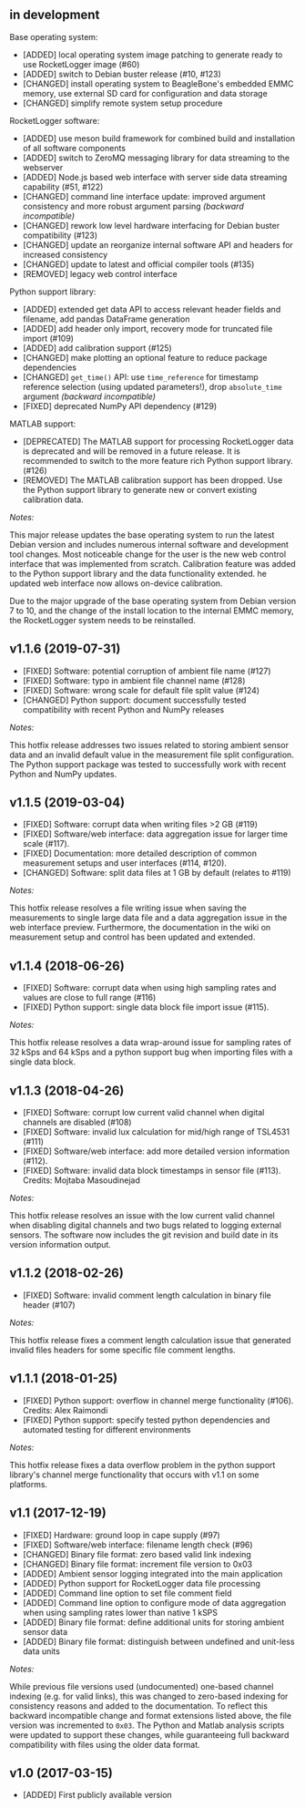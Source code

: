 
## in development

Base operating system:
* [ADDED] local operating system image patching to generate ready to use RocketLogger image (#60)
* [ADDED] switch to Debian buster release (#10, #123)
* [CHANGED] install operating system to BeagleBone's embedded EMMC memory, use external SD card for configuration and data storage
* [CHANGED] simplify remote system setup procedure

RocketLogger software:
* [ADDED] use meson build framework for combined build and installation of all software components
* [ADDED] switch to ZeroMQ messaging library for data streaming to the webserver
* [ADDED] Node.js based web interface with server side data streaming capability (#51, #122)
* [CHANGED] command line interface update: improved argument consistency and more robust argument parsing _(backward incompatible)_
* [CHANGED] rework low level hardware interfacing for Debian buster compatibility (#123)
* [CHANGED] update an reorganize internal software API and headers for increased consistency
* [CHANGED] update to latest and official compiler tools (#135)
* [REMOVED] legacy web control interface

Python support library:
* [ADDED] extended get data API to access relevant header fields and filename, add pandas DataFrame generation
* [ADDED] add header only import, recovery mode for truncated file import (#109)
* [ADDED] add calibration support (#125)
* [CHANGED] make plotting an optional feature to reduce package dependencies
* [CHANGED] `get_time()` API: use `time_reference` for timestamp reference selection (using updated parameters!), drop `absolute_time` argument _(backward incompatible)_
* [FIXED] deprecated NumPy API dependency (#129)

MATLAB support:
* [DEPRECATED] The MATLAB support for processing RocketLogger data is deprecated and will be removed in a future release. It is recommended to switch to the more feature rich Python support library. (#126)
* [REMOVED] The MATLAB calibration support has been dropped. Use the Python support library to generate new or convert existing calibration data.


_Notes:_

This major release updates the base operating system to run the latest Debian version and includes numerous internal software and development tool changes. Most noticeable change for the user is the new web control interface that was implemented from scratch.
Calibration feature was added to the Python support library and the data functionality extended. he updated web interface now allows on-device calibration.

Due to the major upgrade of the base operating system from Debian version 7 to 10, and the change of the install location to the internal EMMC memory, the RocketLogger system needs to be reinstalled.


## v1.1.6 (2019-07-31)

* [FIXED] Software: potential corruption of ambient file name (#127)
* [FIXED] Software: typo in ambient file channel name (#128)
* [FIXED] Software: wrong scale for default file split value (#124)
* [CHANGED] Python support: document successfully tested compatibility with recent Python and NumPy releases

_Notes:_

This hotfix release addresses two issues related to storing ambient sensor data and an invalid default value in the measurement file split configuration. The Python support package was tested to successfully work with recent Python and NumPy updates.


## v1.1.5 (2019-03-04)

* [FIXED] Software: corrupt data when writing files >2 GB (#119)
* [FIXED] Software/web interface: data aggregation issue for larger time scale (#117).
* [FIXED] Documentation: more detailed description of common measurement setups and user interfaces (#114, #120).
* [CHANGED] Software: split data files at 1 GB by default (relates to #119)

_Notes:_

This hotfix release resolves a file writing issue when saving the measurements to single large data file and a data aggregation issue in the web interface preview. Furthermore, the documentation in the wiki on measurement setup and control has been updated and extended.


## v1.1.4 (2018-06-26)

* [FIXED] Software: corrupt data when using high sampling rates and values are close to full range (#116)
* [FIXED] Python support: single data block file import issue (#115).

_Notes:_

This hotfix release resolves a data wrap-around issue for sampling rates of 32 kSps and 64 kSps and a python support bug when importing files with a single data block.


## v1.1.3 (2018-04-26)

* [FIXED] Software: corrupt low current valid channel when digital channels are disabled (#108)
* [FIXED] Software: invalid lux calculation for mid/high range of TSL4531 (#111)
* [FIXED] Software/web interface: add more detailed version information (#112).
* [FIXED] Software: invalid data block timestamps in sensor file (#113). Credits: Mojtaba Masoudinejad

_Notes:_

This hotfix release resolves an issue with the low current valid channel when disabling digital channels and two bugs related to logging external sensors.
The software now includes the git revision and build date in its version information output.


## v1.1.2 (2018-02-26)

* [FIXED] Software: invalid comment length calculation in binary file header (#107)

_Notes:_

This hotfix release fixes a comment length calculation issue that generated invalid files headers for some specific file comment lengths.


## v1.1.1 (2018-01-25)

* [FIXED] Python support: overflow in channel merge functionality (#106). Credits: Alex Raimondi
* [FIXED] Python support: specify tested python dependencies and automated testing for different environments

_Notes:_

This hotfix release fixes a data overflow problem in the python support library's channel merge functionality that occurs with v1.1 on some platforms.


## v1.1 (2017-12-19)

* [FIXED] Hardware: ground loop in cape supply (#97)
* [FIXED] Software/web interface: filename length check (#96)
* [CHANGED] Binary file format: zero based valid link indexing
* [CHANGED] Binary file format: increment file version to 0x03
* [ADDED] Ambient sensor logging integrated into the main application
* [ADDED] Python support for RocketLogger data file processing
* [ADDED] Command line option to set file comment field
* [ADDED] Command line option to configure mode of data aggregation when using sampling rates lower than native 1 kSPS
* [ADDED] Binary file format: define additional units for storing ambient sensor data
* [ADDED] Binary file format: distinguish between undefined and unit-less data units

_Notes:_

While previous file versions used (undocumented) one-based channel indexing (e.g. for valid links), this was changed to zero-based indexing for consistency reasons and added to the documentation. To reflect this backward incompatible change and format extensions listed above, the file version was incremented to `0x03`. The Python and Matlab analysis scripts were updated to support these changes, while guaranteeing full backward compatibility with files using the older data format.


## v1.0 (2017-03-15)

* [ADDED] First publicly available version
